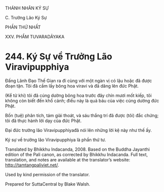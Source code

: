 THÁNH NHÂN KÝ SỰ

C. Trưởng Lão Ký Sự

PHẦN THỨ NHẤT

XXV. PHẨM TUVARADĀYAKA

# 244\. Ký Sự về Trưởng Lão Viravipupphiya

Đấng Lãnh Đạo Thế Gian ra đi cùng với một ngàn vị có lậu hoặc đã được đoạn tận. Tôi đã cầm lấy bông hoa viravi và đã dâng lên đức Phật.

(Kể từ khi) tôi đã cúng dường bông hoa trước đây chín mươi mốt kiếp, tôi không còn biết đến khổ cảnh; điều này là quả báu của việc cúng dường đức Phật.

Bốn (tuệ) phân tích, tám giải thoát, và sáu thắng trí đã được (tôi) đắc chứng; tôi đã thực hành lời dạy của đức Phật.

Đại đức trưởng lão Viravipupphiyađã nói lên những lời kệ này như thế ấy.

Ký sự về trưởng lão Viravipupphiya là phần thứ tư.

Translated by Bhikkhu Indacanda, 2008. Based on the Buddha Jayanthi edition of the Pali canon, as corrected by Bhikkhu Indacanda. Full text, translation, and notes are available at the translator’s website: http://tamtangpaliviet.net/.

Used by kind permission of the translator.

Prepared for SuttaCentral by Blake Walsh.